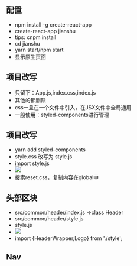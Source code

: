 
## 配置
+	npm install -g create-react-app
+	create-react-app jianshu
+	tips: cnpm install
+	cd jianshu
+	yarn start/npm start
+	显示原生页面

##  项目改写
+	只留下：App.js,index.css,index.js
+	其他的都删除
+	css一旦在一个文件中引入，在JSX文件中全局通用
+	一般使用：styled-components进行管理
## 	项目改写
+	yarn add styled-components
+	style.css 改写为 style.js
+	import style.js
+	![](https://i.imgur.com/yVzpo6h.png)
+	搜索reset.css，复制内容在global中

## 头部区块
+	src/common/header/index.js ->class Header
+	src/common/header/style.js
+	style.js
+	![](https://i.imgur.com/jCl8lUT.png)
+	import {HeaderWrapper,Logo} from './style';
>	<HeaderWrapper><Logo href = '/'/></HeaderWrapper>

## Nav
